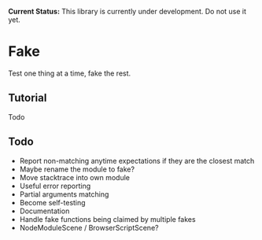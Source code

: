 **Current Status:** This library is currently under development. Do not use it yet.

# Fake

Test one thing at a time, fake the rest.

## Tutorial

Todo

## Todo

* Report non-matching anytime expectations if they are the closest match
* Maybe rename the module to fake?
* Move stacktrace into own module
* Useful error reporting
* Partial arguments matching
* Become self-testing
* Documentation
* Handle fake functions being claimed by multiple fakes
* NodeModuleScene / BrowserScriptScene?
